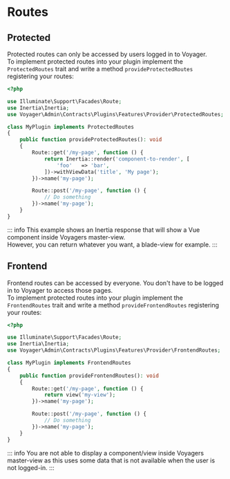 # Routes


## Protected

Protected routes can only be accessed by users logged in to Voyager.  
To implement protected routes into your plugin implement the `ProtectedRoutes` trait and write a method `provideProtectedRoutes` registering your routes:


```php
<?php

use Illuminate\Support\Facades\Route;
use Inertia\Inertia;
use Voyager\Admin\Contracts\Plugins\Features\Provider\ProtectedRoutes;

class MyPlugin implements ProtectedRoutes
{
    public function provideProtectedRoutes(): void
    {
        Route::get('/my-page', function () {
            return Inertia::render('component-to-render', [
                'foo'   => 'bar',
            ])->withViewData('title', 'My page');
        })->name('my-page');

        Route::post('/my-page', function () {
            // Do something
        })->name('my-page');
    }
}
```

::: info
This example shows an Inertia response that will show a Vue component inside Voyagers master-view.  
However, you can return whatever you want, a blade-view for example.
:::

## Frontend

Frontend routes can be accessed by everyone. You don't have to be logged in to Voyager to access those pages.  
To implement protected routes into your plugin implement the `FrontendRoutes` trait and write a method `provideFrontendRoutes` registering your routes:


```php
<?php

use Illuminate\Support\Facades\Route;
use Inertia\Inertia;
use Voyager\Admin\Contracts\Plugins\Features\Provider\FrontendRoutes;

class MyPlugin implements FrontendRoutes
{
    public function provideFrontendRoutes(): void
    {
        Route::get('/my-page', function () {
            return view('my-view');
        })->name('my-page');

        Route::post('/my-page', function () {
            // Do something
        })->name('my-page');
    }
}
```

::: info
You are not able to display a component/view inside Voyagers master-view as this uses some data that is not available when the user is not logged-in.
:::